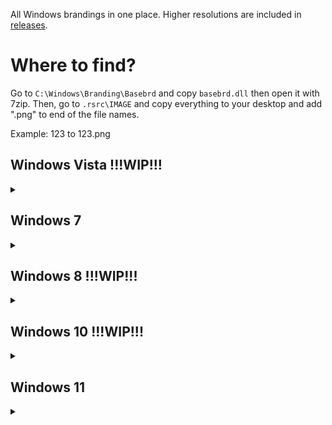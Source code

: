 All Windows brandings in one place. Higher resolutions are included in [releases](https://github.com/birbkeks/windows-brandings/releases).

# Where to find?
Go to ```C:\Windows\Branding\Basebrd``` and copy ```basebrd.dll``` then open it with 7zip. Then, go to ```.rsrc\IMAGE``` and copy everything to your desktop and add ".png" to end of the file names. <br>

Example: 123 to 123.png

## Windows Vista !!!WIP!!!
<details>
  <summary></summary>

## Transparent

## White Background

</details>

## Windows 7
<details>
  <summary></summary>

## Transparent

[Windows 7 Starter](https://github.com/birbkeks/windows7-brandings/releases/tag/starter):<br>
![120](https://github.com/user-attachments/assets/0dc74fce-e693-4445-aa0b-9e2f9c94c4b7)

[Windows 7 Home Basic](https://github.com/birbkeks/windows7-brandings/releases/tag/home-basic):<br>
![120](https://github.com/user-attachments/assets/efd4f3ef-8156-4bd5-89dd-b41282465187)

[Windows 7 Home Premium](https://github.com/birbkeks/windows7-brandings/releases/tag/home-premium):<br>
![120](https://github.com/user-attachments/assets/4e1f5750-237e-49a5-806e-1f1c20e2ab0f)

[Windows 7 Professional](https://github.com/birbkeks/windows7-brandings/releases/tag/professional):<br>
![120](https://github.com/user-attachments/assets/e3c5d8a3-4018-4149-96f7-caaab3aedb7a)

[Windows 7 Enterprise](https://github.com/birbkeks/windows7-brandings/releases/tag/enterprise):<br>
![120](https://github.com/user-attachments/assets/e0c2e9df-dcc1-426e-9e75-e094c799c2de)

[Windows 7 Ultimate](https://github.com/birbkeks/windows7-brandings/releases/tag/ultimate):<br>
![120](https://github.com/user-attachments/assets/2222ca55-6545-4fb8-9c5a-aec075ef1291)

## White Background

Windows 7 Starter:<br>
![121](https://github.com/user-attachments/assets/5f2b9506-5a8c-41de-ba60-e05d9c4b284d)

Windows 7 Home Basic:<br>
![121](https://github.com/user-attachments/assets/143900a8-cd3d-4e27-aed2-6907a499b7b2)

Windows 7 Home Premium:<br>
![121](https://github.com/user-attachments/assets/8341c043-4124-4445-89e6-c4a54ab92358)

Windows 7 Professional:<br>
![121](https://github.com/user-attachments/assets/22dc428c-c62a-4532-8af4-7441698109e7)

Windows 7 Enterprise:<br>
![121](https://github.com/user-attachments/assets/cd0c3f80-1952-4844-b46b-60431ffe13f6)

Windows 7 Ultimate:<br>
![121](https://github.com/user-attachments/assets/819d9366-443a-4d53-9ade-e4bbdd2a15a9)

</details>

## Windows 8 !!!WIP!!!
<details>
  <summary></summary>

![124](https://github.com/user-attachments/assets/bebacf1b-2937-4026-9e1b-daf87d0d7243)
![1124](https://github.com/user-attachments/assets/7c3a8f60-4434-42f9-a6f2-36c12b7bbcfa)
![2124](https://github.com/user-attachments/assets/4e3b3f10-b023-4de9-b153-d629782d21d8)

</details>

## Windows 10 !!!WIP!!!
<details>
  <summary></summary>

</details>

## Windows 11
<details>
  <summary></summary>
  
![123](https://github.com/user-attachments/assets/9e548c08-3c21-4d63-89d4-27152d9dbe3c)
![1123](https://github.com/user-attachments/assets/5ebf735f-44cd-43e5-922b-e36f6c4e5dd8)
![2123](https://github.com/user-attachments/assets/b067dec4-a45a-4761-80b2-28affa9653a6)

</details>
